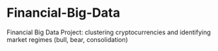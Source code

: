 # Financial-Big-Data
Financial Big Data Project: clustering cryptocurrencies and identifying market regimes (bull, bear, consolidation)
